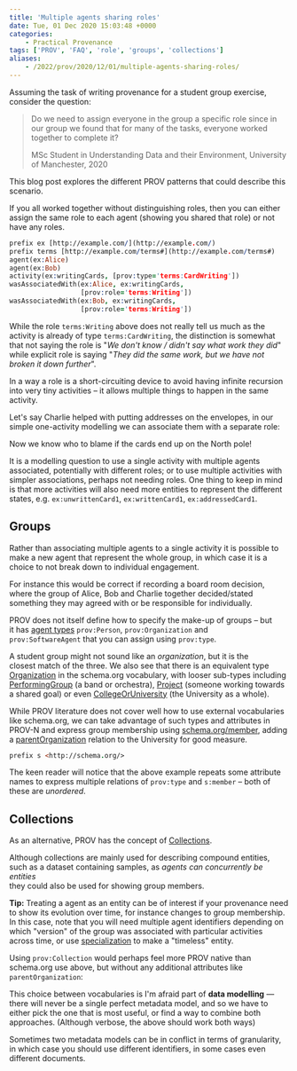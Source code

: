 ```yaml
---
title: 'Multiple agents sharing roles'
date: Tue, 01 Dec 2020 15:03:48 +0000
categories:
    - Practical Provenance
tags: ['PROV', 'FAQ', 'role', 'groups', 'collections']
aliases:
    - /2022/prov/2020/12/01/multiple-agents-sharing-roles/
---
```


Assuming the task of writing provenance for a student group exercise, consider the question:

> Do we need to assign everyone in the group a specific role since in our group we found that for many of the tasks, everyone worked together to complete it?
> 
> MSc Student in Understanding Data and their Environment, University of Manchester, 2020

This blog post explores the different PROV patterns that could describe this scenario.

If you all worked together without distinguishing roles, then you can either assign the same role to each agent (showing you shared that role) or not have any roles.

```prolog
prefix ex [http://example.com/](http://example.com/)
prefix terms [http://example.com/terms#](http://example.com/terms#)
agent(ex:Alice)
agent(ex:Bob)
activity(ex:writingCards, [prov:type='terms:CardWriting'])
wasAssociatedWith(ex:Alice, ex:writingCards,
                  [prov:role='terms:Writing'])
wasAssociatedWith(ex:Bob, ex:writingCards,
                  [prov:role='terms:Writing'])
```

While the role `terms:Writing` above does not really tell us much as the activity is already of type `terms:CardWriting`, the distinction is somewhat that not saying the role is "_We don't know / didn't say what work they did_" while explicit role is saying "_They did the same work, but we have not broken it down further_".

In a way a role is a short-circuiting device to avoid having infinite recursion into very tiny activities – it allows multiple things to happen in the same activity.

Let's say Charlie helped with putting addresses on the envelopes, in our simple one-activity modelling we can associate them with a separate role:

Now we know who to blame if the cards end up on the North pole!

It is a modelling question to use a single activity with multiple agents associated, potentially with different roles; or to use multiple activities with simpler associations, perhaps not needing roles. One thing to keep in mind is that more activities will also need more entities to represent the different states, e.g. `ex:unwrittenCard1`, `ex:writtenCard1`, `ex:addressedCard1`.

Groups
------

Rather than associating multiple agents to a single activity it is possible to make a new agent that represent the whole group, in which case it is a choice to not break down to individual engagement.

For instance this would be correct if recording a board room decision, where the group of Alice, Bob and Charlie together decided/stated something they may agreed with or be responsible for individually.

PROV does not itself define how to specify the make-up of groups – but  
it has [agent types](https://www.w3.org/TR/2013/REC-prov-dm-20130430/#concept-organization) `prov:Person`, `prov:Organization` and  
`prov:SoftwareAgent` that you can assign using `prov:type`.

A student group might not sound like an _organization_, but it is the  
closest match of the three. We also see that there is an equivalent type [Organization](http://schema.org/Organization) in the schema.org vocabulary, with looser sub-types including [PerformingGroup](https://schema.org/PerformingGroup) (a band or orchestra), [Project](http://schema.org/Project) (someone working towards a shared goal) or even [CollegeOrUniversity](http://schema.org/CollegeOrUniversity) (the University as a whole).

While PROV literature does not cover well how to use external vocabularies like schema.org, we can take advantage of such types and attributes in PROV-N and express group membership using [schema.org/member](http://schema.org/member), adding a [parentOrganization](http://schema.org/parentOrganization) relation to the University for good measure.

```prolog
prefix s <http://schema.org/> 
```

The keen reader will notice that the above example repeats some attribute names to express multiple relations of `prov:type` and `s:member` – both of these are _unordered_.

Collections
-----------

As an alternative, PROV has the concept of [Collections](https://www.w3.org/TR/prov-dm/#component6).

Although collections are mainly used for describing compound entities, such as a dataset containing samples, as _agents can concurrently be entities_  
they could also be used for showing group members.

**Tip:** Treating a agent as an entity can be of interest if your provenance need to show its evolution over time, for instance changes to group membership. In this case, note that you will need multiple agent identifiers depending on which "version" of the group was associated with particular activities across time, or use [specialization](https://www.w3.org/TR/prov-primer/#alternate-entities-and-specialization-1) to make a "timeless" entity.

Using `prov:Collection` would perhaps feel more PROV native than schema.org use above, but without any additional attributes like `parentOrganization`:

This choice between vocabularies is I'm afraid part of **data modelling** — there will never be a single perfect metadata model, and so we have to either pick the one that is most useful, or find a way to combine both approaches. (Although verbose, the above should work both ways)

Sometimes two metadata models can be in conflict in terms of granularity, in which case you should use different identifiers, in some cases even different documents.